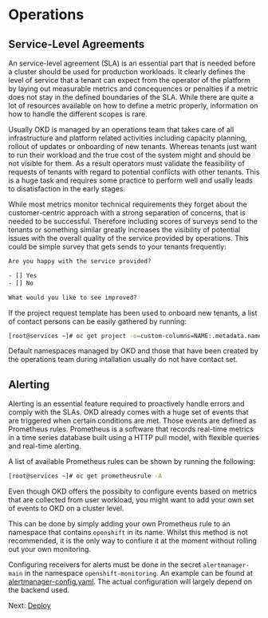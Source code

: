 # Operations

## Service-Level Agreements

An service-level agreement (SLA) is an essential part that is needed before a
cluster should be used for production workloads. It clearly defines the level of
service that a tenant can expect from the operator of the platform by laying out
measurable metrics and concequences or penalties if a metric does not stay in
the defined boundaries of the SLA. While there are quite a lot of resources
available on how to define a metric properly, information on how to handle the
different scopes is rare.

Usually OKD is managed by an operations team that takes care of all
infrastructure and platform related activities including capacity planning,
rollout of updates or onboarding of new tenants. Whereas tenants just want to
run their workload and the true cost of the system might and should be not
visible for them. As a result operators must validate the feasibility of
requests of tenants with regard to potential conflicts with other tenants. This
is a huge task and requires some practice to perform well and usally leads to
disatisfaction in the early stages.

While most metrics monitor technical requirements they forget about the
customer-centric approach with a strong separation of concerns, that is needed
to be successful. Therefore including scores of surveys send to the tenants or
something similar greatly increases the visibility of potential issues with the
overall quality of the service provided by operations. This could be simple
survey that gets sends to your tenants frequently:

```txt
Are you happy with the service provided?

- [] Yes
- [] No

What would you like to see improved?
```

If the project request template has been used to onboard new tenants, a list of
contact persons can be easily gathered by running:

```bash
[root@services ~]# oc get project -o=custom-columns=NAME:.metadata.name,CONTACT:.metadata.annotations.contact
```

Default namespaces managed by OKD and those that have been created by the
operations team during intallation usually do not have contact set.

## Alerting

Alerting is an essential feature required to proactively handle errors and
comply with the SLAs. OKD already comes with a huge set of events that are
triggered when certain conditions are met. Those events are defined as
Prometheus rules. Prometheus is a software that records real-time metrics in a
time series database built using a HTTP pull model, with flexible queries and
real-time alerting.

A list of available Prometheus rules can be shown by running the following:

```bash
[root@services ~]# oc get prometheusrule -A
```

Even though OKD offers the possibity to configure events based on metrics that
are collected from user workload, you might want to add your own set of events
to OKD on a cluster level.

This can be done by simply adding your own Prometheus rule to an namespace that
contains `openshift` in its name. Whilst this method is not recommended, it is
the only way to confiure it at the moment without rolling out your own
monitoring.

Configuring receivers for alerts must be done in the secret `alertmanager-main`
in the namespace `openshift-monitoring`. An example can be found at
[alertmanager-config.yaml](../src/16-operations/alerting/alertmanager-config.yaml).
The actual configuration will largely depend on the backend used.

Next: [Deploy](20-deploy.md)
